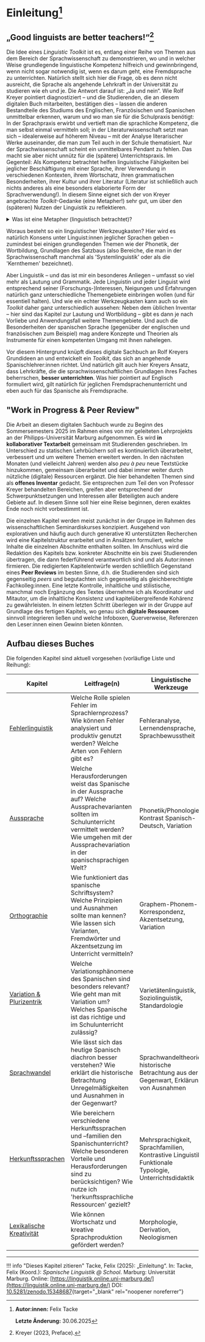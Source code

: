 # Einleitung[^*]

## „Good linguists are better teachers!“[^2]

Die Idee eines *Linguistic Toolkit* ist es, entlang einer Reihe von Themen aus dem Bereich der Sprachwissenschaft zu demonstrieren, wo und in welcher Weise grundlegende linguistische Kompetenz hilfreich und gewinnbringend, wenn nicht sogar notwendig ist, wenn es darum geht, eine Fremdsprache zu unterrichten. Natürlich stellt sich hier die Frage, ob es denn nicht ausreicht, die Sprache als angehende Lehrkraft in der Universität zu studieren wie eh und je. Die Antwort darauf ist: „Ja und nein“. Wie Rolf Kreyer pointiert diagnostiziert – und die Studierenden, die an diesem digitalen Buch mitarbeiten, bestätigen dies – lassen die anderen Bestandteile des Studiums des Englischen, Französischen und Spanischen unmittelbar erkennen, warum und wo man sie für die Schulpraxis benötigt: In der Sprachpraxis erwirbt und vertieft man die sprachliche Kompetenz, die man selbst einmal vermitteln soll; in der Literaturwissenschaft setzt man sich – idealerweise auf höherem Niveau – mit der Analyse literarischer Werke auseinander, die man zum Teil auch in der Schule thematisiert. Nur der Sprachwissenschaft scheint ein unmittelbares Pendant zu fehlen. Das macht sie aber nicht unnütz für die (spätere) Unterrichtspraxis. Im Gegenteil: Als Kompetenz betrachtet helfen linguistische Fähigkeiten bei jeglicher Beschäftigung mit einer Sprache, ihrer Verwendung in verschiedenen Kontexten, ihrem Wortschatz, ihren grammatischen Besonderheiten, ihrer Kultur und ihrer Literatur (Literatur ist schließlich auch nichts anderes als eine besonders elaborierte Form der Sprachverwendung!). In diesem Sinne eignet sich der von Kreyer angebrachte *Toolkit*-Gedanke (eine Metapher!) sehr gut, um über den (späteren) Nutzen der Linguistik zu reflektieren.

<details>
<summary>Was ist eine Metapher (linguistisch betrachtet)?</summary>
<p>Metaphern in der Sprache spiegeln lediglich das dahinterliegende Denken. Sie dienen dazu komplexe Sachverhalte anschaulich mithilfe von einfacheren Sachverhalten darzustellen. Konzepte aus einem konkreten Quellbereich werden auf einen abstrakten Zielbereich übertragen.</p>
</details>

Woraus besteht so ein linguistischer Werkzeugkasten? Hier wird es natürlich Konsens unter Linguist:innen jeglicher Sprachen geben – zumindest bei einigen grundlegenden Themen wie der Phonetik, der Wortbildung, Grundlagen des Satzbaus (also Bereiche, die man in der Sprachwissenschaft manchmal als 'Systemlinguistik' oder als die 'Kernthemen' bezeichnet).

Aber Linguistik – und das ist mir ein besonderes Anliegen – umfasst so viel mehr als Lautung und Grammatik. Jede Linguistin und jeder Linguist wird entsprechend seiner (Forschungs-)Interessen, Neigungen und Erfahrungen natürlich ganz unterschiedliche Themengebiete einbringen wollen (und für essentiell halten). Und wie ein echter Werkzeugkasten kann auch so ein *Toolkit* daher ganz unterschiedlich aussehen: Neben dem üblichen Inventar – hier sind das Kapitel zur Lautung und Wortbildung – gibt es dann je nach Vorliebe und Anwendungsfall weitere Themengebiete. Und auch die Besonderheiten der spanischen Sprache (gegenüber der englischen und französischen zum Beispiel) mag andere Konzepte und Theorien als Instrumente für einen kompetenten Umgang mit ihnen nahelegen.

Vor diesem Hintergrund knüpft dieses digitale Sachbuch an Rolf Kreyers Grundideen an und entwickelt ein *Toolkit*, das sich an angehende Spanischlehrer:innen richtet. Und natürlich gilt auch hier Kreyers Ansatz, dass Lehrkräfte, die die sprachwissenschaftlichen Grundlagen ihres Faches beherrschen, **besser unterrichten**. Was hier pointiert auf Englisch formuliert wird, gilt natürlich für jeglichen Fremdsprachenunterricht und eben auch für das Spanische als Fremdsprache.

## "Work in Progress & Peer Review"

Die Arbeit an diesem digitalen Sachbuch wurde zu Beginn des Sommersemesters 2025 im Rahmen eines von mir geleiteten Lehrprojekts an der Philipps-Universität Marburg aufgenommen. Es wird **in kollaborativer Textarbeit** gemeinsam mit Studierenden geschrieben. Im Unterschied zu statischen Lehrbüchern soll es kontinuierlich überarbeitet, verbessert und um weitere Themen erweitert werden. In den nächsten Monaten (und vielleicht Jahren) werden also *peu à peu* neue Textstücke hinzukommen, gemeinsam überarbeitet und dabei immer weiter durch nützliche (digitale) Ressourcen ergänzt. Die hier behandelten Themen sind als **offenes Inventar** gedacht. Sie entsprechen zum Teil den von Professor Kreyer behandelten Bereichen, greifen aber entsprechend der Schwerpunktsetzungen und Interessen aller Beteiligten auch andere Gebiete auf. In diesem Sinne soll hier eine Reise beginnen, deren exaktes Ende noch nicht vorbestimmt ist.

Die einzelnen Kapitel werden meist zunächst in der Gruppe im Rahmen des wissenschaftlichen Seminardiskurses konzipiert. Ausgehend von explorativen und häufig auch durch generative KI unterstützten Recherchen wird eine Kapitelstruktur erarbeitet und in Ansätzen formuliert, welche Inhalte die einzelnen Abschnitte enthalten sollten. Im Anschluss wird die Redaktion des Kapitels bzw. konkreter Abschnitte ein bis zwei Studierenden übertragen, die dann federführend verantwortlich sind und als Autor:innen firmieren. Die redigierten Kapitelentwürfe werden schließlich Gegenstand eines **Peer Reviews** im besten Sinne, d.h. die Studierenden sind sich gegenseitig *peers* und begutachten sich gegenseitig als gleichberechtigte Fachkolleg:innen. Eine letzte Kontrolle, inhaltliche und stilistische, manchmal noch Ergänzung des Textes übernehme ich als Koordinator und Mitautor, um die inhaltliche Konsistenz und kapitelübergreifende Kohärenz zu gewährleisten. In einem letzten Schritt überlegen wir in der Gruppe auf Grundlage des fertigen Kapitels, wo genau sich **digitale Ressourcen** sinnvoll integrieren ließen und welche Infoboxen, Querverweise, Referenzen den Leser:innen einen Gewinn bieten könnten.

## Aufbau dieses Buches

Die folgenden Kapitel sind aktuell vorgesehen (vorläufige Liste und Reihung):

| Kapitel                                                     | Leitfrage(n)                                                                                                                                                                                                           | Linguistische Werkzeuge                                                                              |
| ----------------------------------------------------------- | ---------------------------------------------------------------------------------------------------------------------------------------------------------------------------------------------------------------------- | ---------------------------------------------------------------------------------------------------- |
| [Fehlerlinguistik](fehlerlinguistik/fehlerlinguistik.md)    | Welche Rolle spielen Fehler im Sprachlernprozess? Wie können Fehler analysiert und produktiv genutzt werden? Welche Arten von Fehlern gibt es?                                                                         | Fehleranalyse, Lernendensprache, Sprachbewusstheit                                                   |
| [Aussprache](aussprache/aussprache.md)                      | Welche Herausforderungen weist das Spanische in der Aussprache auf? Welche Aussprachevarianten sollten im Schulunterricht vermittelt werden? Wie umgehen mit der Aussprachevariation in der spanischsprachigen Welt?   | Phonetik/Phonologie, Kontrast Spanisch-Deutsch, Variation                                            |
| [Orthographie](orthographie/orthographie.md)                | Wie funktioniert das spanische Schriftsystem? Welche Prinzipien und Ausnahmen sollte man kennen? Wie lassen sich Varianten, Fremdwörter und Akzentsetzung im Unterricht vermitteln?                                    | Graphem-Phonem-Korrespondenz, Akzentsetzung, Variation                                               |
| [Variation & Plurizentrik](variation/variation.md)          | Welche Variationsphänomene des Spanischen sind besonders relevant? Wie geht man mit Variation um? Welches Spanische ist das richtige und im Schulunterricht zulässig?                                                  | Varietätenlinguistik, Soziolinguistik, Standardologie                                                |
| [Sprachwandel](wandel/wandel.md) | Wie lässt sich das heutige Spanisch diachron besser verstehen? Wie erklärt die historische Betrachtung Unregelmäßigkeiten und Ausnahmen in der Gegenwart? | Sprachwandeltheorie, historische Betrachtung aus der Gegenwart, Erklärung von Ausnahmen                                                |
| [Herkunftssprachen](herkunftssprachen/herkunftssprachen.md) | Wie bereichern verschiedene Herkunftssprachen und –familien den Spanischunterricht? Welche besonderen Vorteile und Herausforderungen sind zu berücksichtigen? Wie nutze ich 'herkunftssprachliche Ressourcen' gezielt? | Mehrsprachigkeit, Sprachfamilien, Kontrastive Linguistik, Funktionale Typologie, Unterrichtsdidaktik |
| [Lexikalische Kreativität](lexik/lexik.md)                  | Wie können Wortschatz und kreative Sprachproduktion gefördert werden?                                                                                                                                                  | Morphologie, Derivation, Neologismen                                                                 |



---

!!! info "Dieses Kapitel zitieren" 
    Tacke, Felix (2025): „Einleitung“. In: Tacke, Felix (Koord.): *Spanische Linguistik @ School*. Marburg: Universität Marburg. Online: [https://linguistik.online.uni-marburg.de/](https://linguistik.online.uni-marburg.de/) DOI: [10.5281/zenodo.15348687](https://doi.org/10.5281/zenodo.15348687){target="_blank" rel="noopener noreferrer"}

[^*]: **Autor:innen:** Felix Tacke  
        
      **Letzte Änderung:** 30.06.2025  
    
[^2]: Kreyer (2023, Preface).  


